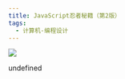 ```yaml
---
title: JavaScript忍者秘籍（第2版）
tags:
  - 计算机-编程设计
---
```


![](https://wfqqreader-1252317822.image.myqcloud.com/cover/265/22692265/s_22692265.jpg)

undefined